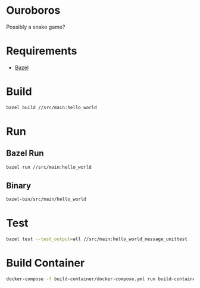# Ouroboros
Possibly a snake game?

# Requirements
- [Bazel](https://docs.bazel.build/versions/main/install.html)

# Build
```bash
bazel build //src/main:hello_world
```

# Run
## Bazel Run
```bash
bazel run //src/main:hello_world
```

## Binary
```bash
bazel-bin/src/main/hello_world
```

# Test
```bash
bazel test --test_output=all //src/main:hello_world_message_unittest
```

# Build Container
```bash
docker-compose -f build-container/docker-compose.yml run build-container
```
